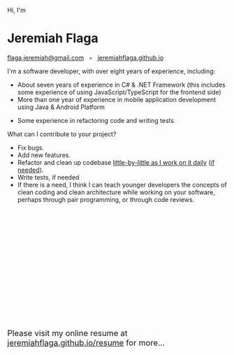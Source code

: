 <div class="resume-section-content col-md-10" markdown="1">

<!-- 
> For a long time it’s puzzled me that most books on software development processes talk about what to do when you are starting from a blank sheet of editor screen. It’s puzzled me because that’s not the most common situation that people write code in. Most people have to make changes to an existing code base, even if it’s their own. In an ideal world this code base is well designed and well factored, but we all know how often the ideal world appears in our career.
> 
> &mdash; from the Foreword by Martin Fowler in ["Object-Oriented Reengineering Patterns"](http://scg.unibe.ch/download/oorp/)

I have already accepted my fate of working on legacy systems (mostly) in my lifetime...
 -->

<p class="lead mt-5">Hi, I'm </p>

<h1 class="mb-0">
    Jeremiah
    <span class="text-primary">Flaga</span>
</h1>

<div class="subheading mb-5">
    <!-- 
    <a href="https://www.google.com/maps/place/Kidapawan+City,+Cotabato/">Kidapawan, Cotabato, Philippines</a> &nbsp; ◦ &nbsp;  
    <a href="https://www.google.com/maps/place/Cebu+City,+Cebu/">Cebu, Philippines</a> &nbsp; ◦ &nbsp; 
    -->
    <a href="mailto:{{ site.email | encode_email }}">flaga.jeremiah@gmail.com</a> &nbsp; ◦ &nbsp; 
    <a href="/">jeremiahflaga.github.io</a> 
</div>

<p class="lead">I'm a software developer,
<!-- <a href="#lob-apps-footnote" id="lob-apps-footnote-indicator">*</a> -->
with over eight years of experience, including:</p>

- About seven years of experience in C# & .NET Framework (this includes some experience of using JavaScript/TypeScript for the frontend side)
- More than one year of experience in mobile application development using Java & Android Platform
<!-- - A few months of experience on Angular -->
- Some experience in refactoring code and writing tests

<p class="lead">What can I contribute to your project?</p>

- Fix bugs.
- Add new features.
- Refactor and clean up codebase [little-by-little as I work on it daily](https://medium.com/@kentbeck_7670/software-design-is-human-relationships-part-2-of-3-waiters-changers-and-sufficiency-4c0bb9a08d23) ([if needed](/2020/07/31/some-legacy-code-lessons-and-resources/)).
- Write tests, if needed <!-- ,and if I know of a way to make your software system testable if it is not yet testable.-->
- If there is a need, I think I can teach younger developers the concepts of clean coding and clean architecture while working on your software, perhaps through pair programming, or through code reviews. 

<!-- 
-----

<div class="alert alert-secondary" markdown="1">

NOTE: Depending on the complexity of your software system, I might ask to have pair programming sessions with one of your programmers, for 1-3 hours per day, during my first few weeks on the job. And maybe once every two weeks after that, if needed. This will help me become familiar with the coding styles and standards of your programming team. This will also help in passing your team's values on to me.


> Many consultants believe that pair programming is the universal solution to any problem that a software project can have.
> 
> - It spreads the technical skills
> - It spreads the functional knowledge
> - It builds the team
> - It's fun
>
> --- Victor Rentea, ["Brainstorming a Clean, Pragmatic Architecture"](https://www.youtube.com/watch?v=mBxpOvlbAow&ab_channel=JUG.ru)

</div>
 -->

<!-- Not sure if there are programmers who make a codebase they are working on harder to maintain on purpose. If there are, I am not that kind of programmer.  -->

<!-- 
, because you know, ["If it ain't broke, don't fix it"](https://en.wiktionary.org/wiki/if_it_ain%27t_broke,_don%27t_fix_it), but of course, also, ["what does broke mean?"](link to WELC))
 -->

<!-- 

- I can teach younger developers Clean Architecture and clean coding. (I think I have a good grasp of Clean Architecture (or Port  Adapters, etc.), clean coding (writing intention-revealing code)
- - You might already have an employee or employees who have good grast on these, but you have not identified them yet. I can help identify them for you.





https://simpleprogrammer.com/2017/01/27/respecting-abstraction/



<https://simpleprogrammer.com/be-a-good-developer/> 

 - Writing code is about expressing your intentions more than just writing code that does the job.


 -->


<!-- 
- Help in the architecture/structure of a new project
- Help in re-architecting/re-structuring of an existing project (if needed) 
-->

<!-- 
<div class="social-icons mt-5">
    {% if site.linkedin_username %}
    <a class="social-icon" href="https://www.linkedin.com/in/{{ site.linkedin_username }}"><i class="fab fa-linkedin-in"></i></a>
    {% endif %}
    {% if site.github_username %}
    <a class="social-icon" href="https://github.com/{{ site.github_username }}"><i class="fab fa-github"></i></a>   
    {% endif %}     
    {% if site.twitter_username %}
        <a class="social-icon" href="https://twitter.com/{{ site.twitter_username }}"><i class="fab fa-twitter"></i></a>
    {% endif %}
    {% if site.facebook_username %}
    <a class="social-icon" href="https://www.facebook.com/{{ site.facebook_username }}"><i class="fab fa-facebook-f"></i></a>
    {% endif %}
</div> 
-->

<!-- 
<hr />
<div id="lob-apps-footnote">
    <p>
        * I mainly work on what they call 
        <a href="https://blogs.msdn.microsoft.com/dragoman/2007/07/19/what-is-a-lob-application/">
            "line-of-business applications"
        </a>
        <a href="#lob-apps-footnote-indicator">&#8617;</a>
    </p>
</div> 
 -->

<div class="d-none d-print-block">
    <br /><br /><br /><br />
    <br /><br /><br /><br />
    <br /><br /><br /><br />
    <br /><br /><br /><br />
    <span style="font-size: 1.3em;">
        Please visit my online resume at <a href="https://jeremiahflaga.github.io/resume">jeremiahflaga.github.io/resume</a> for more...
    </span>
</div>


</div>
